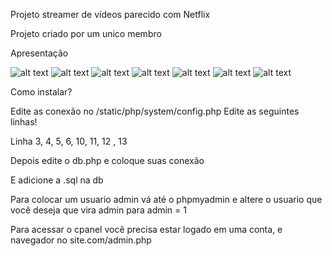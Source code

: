 Projeto streamer de vídeos parecido com Netflix

Projeto criado por um unico membro

Apresentação

![alt text](https://github.com/kaway404/netflix/blob/master/apresentacao/net1.png?raw=true)
![alt text](https://github.com/kaway404/netflix/blob/master/apresentacao/net2.png?raw=true)
![alt text](https://github.com/kaway404/netflix/blob/master/apresentacao/net3.png?raw=true)
![alt text](https://github.com/kaway404/netflix/blob/master/apresentacao/apresent1.png)
![alt text](https://github.com/kaway404/netflix/blob/master/apresentacao/apresent2.png)
![alt text](https://github.com/kaway404/netflix/blob/master/apresentacao/apresent3.png)
![alt text](https://github.com/kaway404/netflix/blob/master/apresentacao/apresent4.png)


Como instalar?

Edite as conexão no /static/php/system/config.php
Edite as seguintes linhas!

Linha 3, 4, 5, 6, 10, 11, 12 , 13

Depois edite o db.php e coloque suas conexão

E adicione a .sql na db

Para colocar um usuario admin vá até o phpmyadmin e altere o usuario que você deseja que vira admin para admin = 1

Para acessar o cpanel você precisa estar logado em uma conta, e navegador no site.com/admin.php